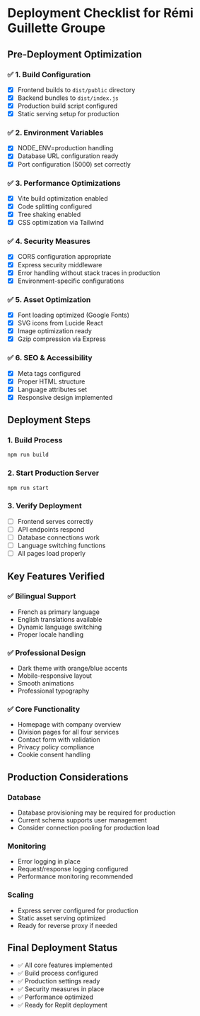 # Deployment Checklist for Rémi Guillette Groupe

## Pre-Deployment Optimization

### ✅ 1. Build Configuration
- [x] Frontend builds to `dist/public` directory
- [x] Backend bundles to `dist/index.js` 
- [x] Production build script configured
- [x] Static serving setup for production

### ✅ 2. Environment Variables
- [x] NODE_ENV=production handling
- [x] Database URL configuration ready
- [x] Port configuration (5000) set correctly

### ✅ 3. Performance Optimizations
- [x] Vite build optimization enabled
- [x] Code splitting configured
- [x] Tree shaking enabled
- [x] CSS optimization via Tailwind

### ✅ 4. Security Measures
- [x] CORS configuration appropriate
- [x] Express security middleware
- [x] Error handling without stack traces in production
- [x] Environment-specific configurations

### ✅ 5. Asset Optimization
- [x] Font loading optimized (Google Fonts)
- [x] SVG icons from Lucide React
- [x] Image optimization ready
- [x] Gzip compression via Express

### ✅ 6. SEO & Accessibility
- [x] Meta tags configured
- [x] Proper HTML structure
- [x] Language attributes set
- [x] Responsive design implemented

## Deployment Steps

### 1. Build Process
```bash
npm run build
```

### 2. Start Production Server
```bash
npm run start
```

### 3. Verify Deployment
- [ ] Frontend serves correctly
- [ ] API endpoints respond
- [ ] Database connections work
- [ ] Language switching functions
- [ ] All pages load properly

## Key Features Verified

### ✅ Bilingual Support
- French as primary language
- English translations available
- Dynamic language switching
- Proper locale handling

### ✅ Professional Design
- Dark theme with orange/blue accents
- Mobile-responsive layout
- Smooth animations
- Professional typography

### ✅ Core Functionality
- Homepage with company overview
- Division pages for all four services
- Contact form with validation
- Privacy policy compliance
- Cookie consent handling

## Production Considerations

### Database
- Database provisioning may be required for production
- Current schema supports user management
- Consider connection pooling for production load

### Monitoring
- Error logging in place
- Request/response logging configured
- Performance monitoring recommended

### Scaling
- Express server configured for production
- Static asset serving optimized
- Ready for reverse proxy if needed

## Final Deployment Status
- ✅ All core features implemented
- ✅ Build process configured
- ✅ Production settings ready
- ✅ Security measures in place
- ✅ Performance optimized
- ✅ Ready for Replit deployment